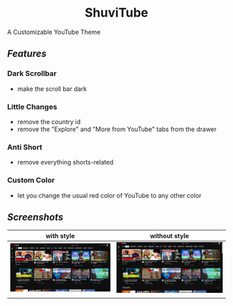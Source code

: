  <div align="center" font_size="24">

# **ShuviTube**

</div>

A Customizable YouTube Theme
## *Features* 
### Dark Scrollbar 
  - make the scroll bar dark 
### Little Changes
  - remove the country id
  - remove the "Explore" and "More from YouTube" tabs from the drawer 
### Anti Short
  - remove everything shorts-related 
### Custom Color
  - let you change the usual red color of YouTube to any other color


## *Screenshots* 
| **with style** | **without style** |
| :--------: | :-------: |
|  ![](images/custom-color/1with-style.png)   |  ![](images/custom-color/1without-style.png)  |
|    |    |

